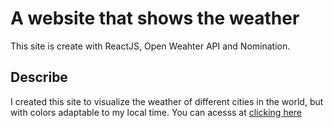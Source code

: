 # A website that shows the weather

This site is create with ReactJS, Open Weahter API and Nomination. 

## Describe

I created this site to visualize the weather of different cities in the world, but with colors adaptable to my local time. 
You can acesss at [clicking here](http://dgweather.site)
